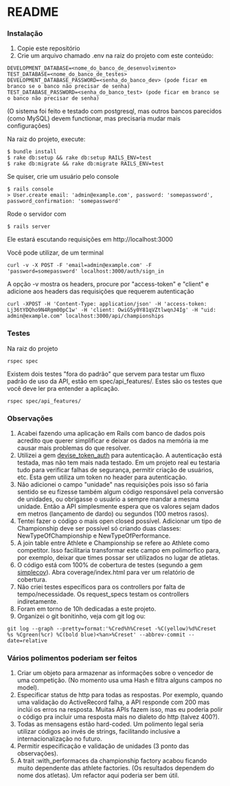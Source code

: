# README

### Instalação

1. Copie este repositório
2. Crie um arquivo chamado .env na raiz do projeto com este conteúdo:

```
DEVELOPMENT_DATABASE=<nome_do_banco_de_desenvolvimento>
TEST_DATABASE=<nome_do_banco_de_testes>
DEVELOPMENT_DATABASE_PASSWORD=<senha_do_banco_dev> (pode ficar em branco se o banco não precisar de senha)
TEST_DATABASE_PASSWORD=<senha_do_banco_test> (pode ficar em branco se o banco não precisar de senha)
```

(O sistema foi feito e testado com postgresql, mas outros bancos parecidos (como MySQL) devem functionar, mas precisaria mudar mais configurações)

Na raiz do projeto, execute:
```
$ bundle install
$ rake db:setup && rake db:setup RAILS_ENV=test
$ rake db:migrate && rake db:migrate RAILS_ENV=test
```

Se quiser, crie um usuário pelo console
```
$ rails console
> User.create email: 'admin@example.com', password: 'somepassword', password_confirmation: 'somepassword'
````

Rode o servidor com
```
$ rails server
```

Ele estará escutando requisições em http://localhost:3000

Você pode utilizar, de um terminal

```
curl -v -X POST -F 'email=admin@example.com' -F 'password=somepassword' localhost:3000/auth/sign_in
```

A opção -v mostra os headers, procure por "access-token" e "client" e adicione aos headers das requisições que requerem autenticação

```
curl -XPOST -H 'Content-Type: application/json' -H 'access-token: Lj36tYDQho9N4Rgm00pC1w' -H 'client: OwiG5y0Y81qVZtlwqnJ4Ig' -H "uid: admin@example.com" localhost:3000/api/championships
```

### Testes

Na raiz do projeto
```
rspec spec
```

Existem dois testes "fora do padrão" que servem para testar um fluxo padrão de uso da API, estão em spec/api_features/. Estes são os testes que você deve ler pra entender a aplicação.

```
rspec spec/api_features/
````

### Observações

1. Acabei fazendo uma aplicação em Rails com banco de dados pois acredito que querer simplificar e deixar os dados na memória ia me causar mais problemas do que resolver.
2. Utilizei a gem [devise_token_auth](https://github.com/lynndylanhurley/devise_token_auth) para autenticação. A autenticação está testada, mas não tem mais nada testado. Em um projeto real eu testaria tudo para verificar falhas de segurança, permitir criação de usuários, etc. Esta gem utiliza um token no header para autenticação.
3. Não adicionei o campo "unidade" nas requisições pois isso só faria sentido se eu fizesse também algum código responsável pela conversão de unidades, ou obrigasse o usuário a sempre mandar a mesma unidade. Então a API simplesmente espera que os valores sejam dados em metros (lançamento de dardo) ou segundos (100 metros rasos).
4. Tentei fazer o código o mais open closed possível. Adicionar um tipo de Championship deve ser possível só criando duas classes: NewTypeOfChampionship e NewTypeOfPerformance.
5. A join table entre Athlete e Championship se refere ao Athlete como competitor. Isso facilitaria transformar este campo em polimorfico para, por exemplo, deixar que times possar ser utilizados no lugar de atletas.
6. O código está com 100% de cobertura de testes (segundo a gem [simplecov](https://github.com/colszowka/simplecov)). Abra coverage/index.html para ver um relatório de cobertura.
7. Não criei testes específicos para os controllers por falta de tempo/necessidade. Os request_specs testam os controllers indiretamente.
8. Foram em torno de 10h dedicadas a este projeto.
9. Organizei o git bonitinho, veja com git log ou:

```
git log --graph --pretty=format:'%Cred%h%Creset -%C(yellow)%d%Creset %s %Cgreen(%cr) %C(bold blue)<%an>%Creset' --abbrev-commit --date=relative
```



### Vários polimentos poderiam ser feitos

1. Criar um objeto para armazenar as informações sobre o vencedor de uma competição. (No momento usa uma Hash e filtra alguns campos no model).
2. Especificar status de http para todas as respostas. Por exemplo, quando uma validação do ActiveRecord falha, a API responde com 200 mas inclúi os erros na resposta. Muitas APIs fazem isso, mas eu poderia polir o código pra incluir uma resposta mais no dialeto do http (talvez 400?).
3. Todas as mensagens estão hard-coded. Um polimento legal seria utilizar códigos ao invés de strings, facilitando inclusive a internacionalização no futuro.
4. Permitir especificação e validação de unidades (3 ponto das observações).
5. A trait :with_performaces da championship factory acabou ficando muito dependente das athlete factories. (Os resultados dependem do nome dos atletas). Um refactor aqui poderia ser bem útil.